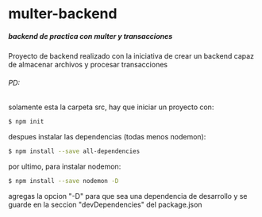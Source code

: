 # multer-backend
<h5>backend de practica con multer y transacciones</h5>

<p>Proyecto de backend realizado con la iniciativa de crear un backend capaz de almacenar archivos y procesar transacciones</p>

<h6>PD:</h6>

solamente esta la carpeta src, hay que iniciar un proyecto con:
```sh
$ npm init
```
despues instalar las dependencias (todas menos nodemon):
```sh
$ npm install --save all-dependencies
```

por ultimo, para instalar nodemon:
```sh
$ npm install --save nodemon -D
```
agregas la opcion "-D" para que sea una dependencia de desarrollo y se guarde en la seccion "devDependencies" del package.json
